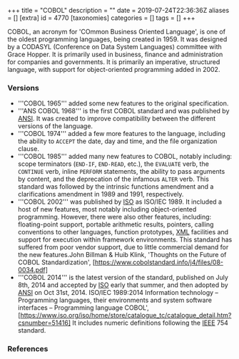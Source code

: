 +++
title = "COBOL"
description = ""
date = 2019-07-24T22:36:36Z
aliases = []
[extra]
id = 4770
[taxonomies]
categories = []
tags = []
+++

COBOL, an acronym for 'COmmon Business Oriented Language', is one of the oldest programming languages, being created in 1959. It was designed by a CODASYL (Conference on Data System Languages) committee with Grace Hopper. It is primarily used in business, finance and administration for companies and governments. It is primarily an imperative, structured language, with support for object-oriented programming added in 2002.


### Versions

* '''COBOL 1965''' added some new features to the original specification.
* '''ANS COBOL 1968''' is the first COBOL standard and was published by [ANSI](https://rosettacode.org/wiki/ANSI). It was created to improve compatibility between the different versions of the language.
* '''COBOL 1974''' added a few more features to the language, including the ability to <code>ACCEPT</code> the date, day and time, and the file organization clause.
* '''COBOL 1985''' added many new features to COBOL, notably including: scope terminators (<code>END-IF</code>, <code>END-READ</code>, etc.), the <code>EVALUATE</code> verb, the <code>CONTINUE</code> verb, inline <code>PERFORM</code> statements, the ability to pass arguments by content, and the deprecation of the infamous <code>ALTER</code> verb. This standard was followed by the intrinsic functions amendment and a clarifications amendment in 1989 and 1991, respectively.
* '''COBOL 2002''' was published by [ISO](https://rosettacode.org/wiki/ISO) as ISO/IEC 1989. It included a host of new features, most notably including object-oriented programming. However, there were also other features, including: floating-point support, portable arithmetic results, pointers, calling conventions to other languages, function prototypes, [XML](https://rosettacode.org/wiki/XML) facilities and support for execution within framework environments. This standard has suffered from poor vendor support, due to little commercial demand for the new features.<ref>John Billman & Huib Klink, 'Thoughts on the Future of COBOL Standardization', [https://www.cobolstandard.info/j4/files/08-0034.pdf]</ref>
* '''COBOL 2014''' is the latest version of the standard, published on July 8th, 2014 and accepted by [ISO](https://rosettacode.org/wiki/ISO) early that summer, and then adopted by [ANSI](https://rosettacode.org/wiki/ANSI) on Oct 31st, 2014. <ref>ISO/IEC 1989:2014 Information technology – Programming languages, their environments and system software interfaces – Programming language COBOL', [https://www.iso.org/iso/home/store/catalogue_tc/catalogue_detail.htm?csnumber=51416]</ref> It includes numeric definitions following the [IEEE](https://rosettacode.org/wiki/IEEE) 754 standard.


### References

<references/>

